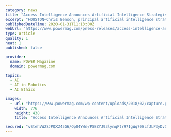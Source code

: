 ```yaml
---
category: news
title: "Access Intelligence Announces Artificial Intelligence Strategist Chris Benson Will Deliver the Keynote Presentation at Connected Plant Conference 2020"
excerpt: "HOUSTON—Chris Benson, principal artificial intelligence strategist for global aerospace, defense, and security giant Lockheed Martin, will give the opening keynote presentation at the Connected Plant Conference 2020, which will take place February 25 to 27, 2020, at the Westin Peachtree Plaza in Atlanta, Georgia. Kicking off the event ..."
publishedDateTime: 2020-01-31T11:13:00Z
webUrl: "https://www.powermag.com/press-releases/access-intelligence-announces-artificial-intelligence-strategist-chris-benson-will-deliver-the-keynote-presentation-at-connected-plant-conference-2020/"
type: article
quality: 1
heat: 1
published: false

provider:
  name: POWER Magazine
  domain: powermag.com

topics:
  - AI
  - AI in Robotics
  - AI Ethics

images:
  - url: "https://www.powermag.com/wp-content/uploads/2018/02/capture.png"
    width: 776
    height: 438
    title: "Access Intelligence Announces Artificial Intelligence Strategist Chris Benson Will Deliver the Keynote Presentation at Connected Plant Conference 2020"

secured: "vStehVW2SJPQXZ45G6/Qp04YWe/PSEZYJ93lynqFtr971gWq70SLfJLP3yDvQ+WsjxfZqSV9EhNtMt0hv8dSp3BZCwYJDuKa36U5B4gwA4K/oCDvjXbf+Zd4L9DegUvVJrQxCv848buUEETezIe8LL3xM6tUaVj7DTAJRL9JGE+OsW6uWKq57IVhooY5EZqUsgEKAN1J63icDXpf9Hfv3XCse/gwfhO1497PljcdIHrdDjtW1lPAOzD2XGyyJAEFZcNeTNJjS3YEq1Sq0koEy27VC7U7OftnfOROd96Un6JhPpzp2d85EBNv8f9+JsQE;OMD+6xtcI9AttkWFqP0AMQ=="
---
```


